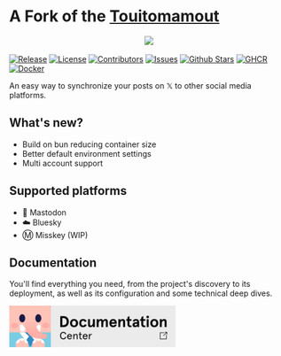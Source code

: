 # A Fork of the [Touitomamout](https://github.com/louisgrasset/touitomamout)

<p align="center">
  <a href="https://yamada-sexta.github.io/touitomamout/docs/discover">
    <img src="https://github.com/yamada-sexta/touitomamout/raw/main/.github/docs/touitomamout.svg" width="150px"/>
  </a>
</p>

[![Release](https://img.shields.io/github/package-json/v/yamada-sexta/touitomamout/main?label=release&color=#4c1)](https://github.com/yamada-sexta/touitomamout/releases)
[![License](https://img.shields.io/github/license/yamada-sexta/touitomamout?color=#4c1)](https://github.com/yamada-sexta/touitomamout/blob/main/LICENSE)
[![Contributors](https://img.shields.io/github/contributors/yamada-sexta/touitomamout)](https://github.com/yamada-sexta/touitomamout/graphs/contributors)
[![Issues](https://img.shields.io/github/issues/yamada-sexta/touitomamout)](https://github.com/yamada-sexta/touitomamout/issues)
[![Github Stars](https://img.shields.io/github/stars/yamada-sexta/touitomamout?color=ffe34e)](https://github.com/yamada-sexta/touitomamout)
[![GHCR](https://img.shields.io/badge/GHCR-ghcr.io%2Fyamada--sexta%2Ftouitomamout-086dd7?logo=github)](https://ghcr.io/yamada-sexta/touitomamout)
[![Docker](https://img.shields.io/github/actions/workflow/status/yamada-sexta/touitomamout/docker.yml?label=Docker)](https://github.com/yamada-sexta/touitomamout/actions/workflows/docker.yml)

An easy way to synchronize your posts on 𝕏 to other social media platforms.

## What's new?

- Build on bun reducing container size
- Better default environment settings
- Multi account support

## Supported platforms

- 🦣 Mastodon
- ☁️ Bluesky
- Ⓜ️ Misskey (WIP)

## Documentation

You'll find everything you need, from the project's discovery to its deployment, as well as its configuration and some technical deep dives.

[<img src="https://github.com/louisgrasset/touitomamout/raw/main/.github/docs/documentation-center.svg"  width="300px"/>](https://github.com/yamada-sexta/touitomamout/wiki)

